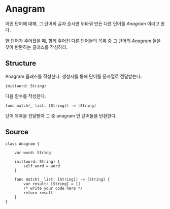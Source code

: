 # Anagram

어떤 단어에 대해, 그 단어의 글자 순서만 뒤바꿔 만든 다른 단어를 *Anagram* 이라고 한다.

한 단어가 주어졌을 때, 함께 주어진 다른 단어들의 목록 중 그 단어의 *Anagram* 들을 찾아 반환하는 클래스를 작성하라.

## Structure

Anagram 클래스를 작성한다. 생성자를 통해 단어를 문자열로 전달받는다.

    init(word: String)

다음 함수를 작성한다.

    func match(_ list: [String]) -> [String]

단어 목록을 전달받아 그 중 anagram 인 단어들을 반환한다.

## Source

    class Anagram {

        var word: String

        init(word: String) {
            self.word = word
        }

        func match(_ list: [String]) -> [String] {
            var result: [String] = []
            /* write your code here */
            return result
        }
    }
